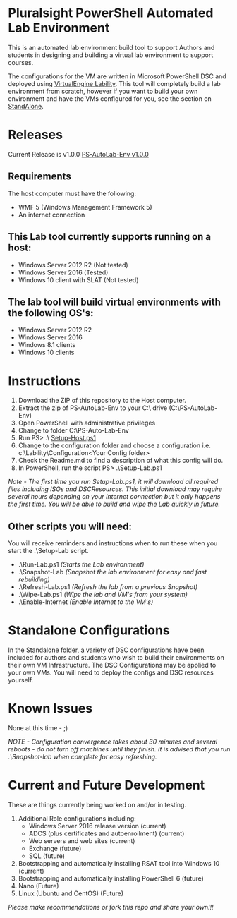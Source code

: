
# Pluralsight PowerShell Automated Lab Environment
This is an automated lab environment build tool to support Authors and students in designing and building a virtual lab environment to support courses.  

The configurations for the VM are written in Microsoft PowerShell DSC and deployed using [VirtualEngine Lability](https://github.com/VirtualEngine/Lability). This tool will completely build a lab environment from scratch, however if you want to build your own environment and have the VMs configured for you, see the section on [StandAlone](./Standalone/README.md).

# Releases

Current Release is v1.0.0
[PS-AutoLab-Env v1.0.0](https://github.com/theJasonHelmick/PS-AutoLab-Env/releases/tag/v1.0.0)

## Requirements
The host computer must have the following:
* WMF 5 (Windows Management Framework 5)
* An internet connection

## This Lab tool currently supports running on a host:
* Windows Server 2012 R2 (Not tested)
* Windows Server 2016 (Tested)
* Windows 10 client with SLAT (Not tested)

## The lab tool will build virtual environments with the following OS's:
* Windows Server 2012 R2
* Windows Server 2016
* Windows 8.1 clients
* Windows 10 clients

# Instructions 
1. Download the ZIP of this repository to the Host computer.
2. Extract the zip of PS-AutoLab-Env to your C:\ drive (C:\PS-AutoLab-Env)
3. Open PowerShell with administrative privileges
4. Change to folder C:\PS-Auto-Lab-Env
5. Run PS> .\ [Setup-Host.ps1](./Setup-Host.ps1)
6. Change to the configuration folder and choose a configuration i.e. c:\Lability\Configuration\<Your Config folder>
7. Check the Readme.md to find a description of what this config will do.
8. In PowerShell, run the script PS> .\Setup-Lab.ps1

_Note - The first time you run Setup-Lab.ps1, it will download all required files including ISOs and DSCResources.
This initial download may require several hours depending on your Internet connection but it only happens the first time.
You will be able to build and wipe the Lab quickly in future._

## Other scripts you will need:
You will receive reminders and instructions when to run these when you start the .\Setup-Lab script.

* .\Run-Lab.ps1 _(Starts the Lab environment)_
* .\Snapshot-Lab _(Snapshot the lab environment for easy and fast rebuilding)_
* .\Refresh-Lab.ps1 _(Refresh the lab from a previous Snapshot)_
* .\Wipe-Lab.ps1 _(Wipe the lab and VM's from your system)_
* .\Enable-Internet _(Enable Internet to the VM's)_ 

# Standalone Configurations
In the Standalone folder, a variety of DSC configurations have been included for authors and students who wish to build their environments on their own VM Infrastructure. The DSC Configurations may be applied to your own VMs. You will need to deploy the configs and DSC resources yourself.

# Known Issues
None at this time - ;)

_NOTE - Configuration convergence takes about 30 minutes and several reboots - do not turn off machines until they finish. It is advised that you run .\Snapshot-lab when complete for easy refreshing._

# Current and Future Development
These are things currently being worked on and/or in testing.

1. Additional Role configurations including:
   * Windows Server 2016 release version (current)
   * ADCS (plus certificates and autoenrollment) (current)
   * Web servers and web sites (current)
   * Exchange (future)
   * SQL (future)
2. Bootstrapping and automatically installing RSAT tool into Windows 10 (current)
3. Bootstrapping and automatically installing PowerShell 6 (future)
4. Nano (Future)
5. Linux (Ubuntu and CentOS) (Future)

_Please make recommendations or fork this repo and share your own!!!_
